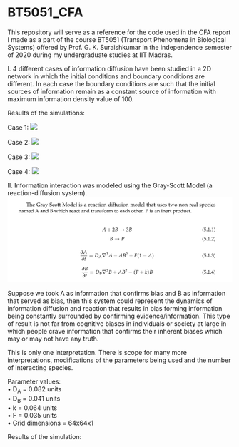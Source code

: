 # BT5051_CFA

This repository will serve as a reference for the code used in the CFA report I made as a part of the course BT5051 (Transport Phenomena in Biological Systems) offered by Prof. G. K. Suraishkumar in the independence semester of 2020 during my undergraduate studies at IIT Madras.

I. 4 different cases of information diffusion have been studied in a 2D network in which the initial conditions and boundary conditions are different. In each case the boundary conditions are such that the initial sources of information remain as a constant source of information with maximum information density value of 100.

Results of the simulations:

Case 1:
![](case1.gif)

Case 2:
![](case2.gif)

Case 3:
![](case3.gif)

Case 4:
![](case4.gif)

II. Information interaction was modeled using the Gray-Scott Model (a reaction-diffusion system).
![](Gray-Scott.png)  

Suppose we took A as information that confirms bias and B as information that served as bias, then this system could represent the dynamics of information diffusion and reaction that results in bias forming information being constantly surrounded by confirming evidence/information. This type of result is not far from cognitive biases in individuals or society at large in which people crave information that confirms their inherent biases which may or may not have any truth.  

This is only one interpretation. There is scope for many more interpretations, modifications of the parameters being used and the number of interacting species.  

Parameter values:  
• D<sub>A</sub> = 0.082 units  
• D<sub>B</sub> = 0.041 units  
• k = 0.064 units  
• F = 0.035 units  
• Grid dimensions = 64x64x1  

Results of the simulation:
